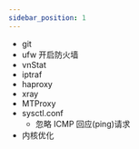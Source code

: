 ```yaml
---
sidebar_position: 1
---
```


- git
- ufw 开启防火墙
- vnStat
- iptraf
- haproxy
- xray
- MTProxy
- sysctl.conf
  - 忽略 ICMP 回应(ping)请求
- 内核优化

